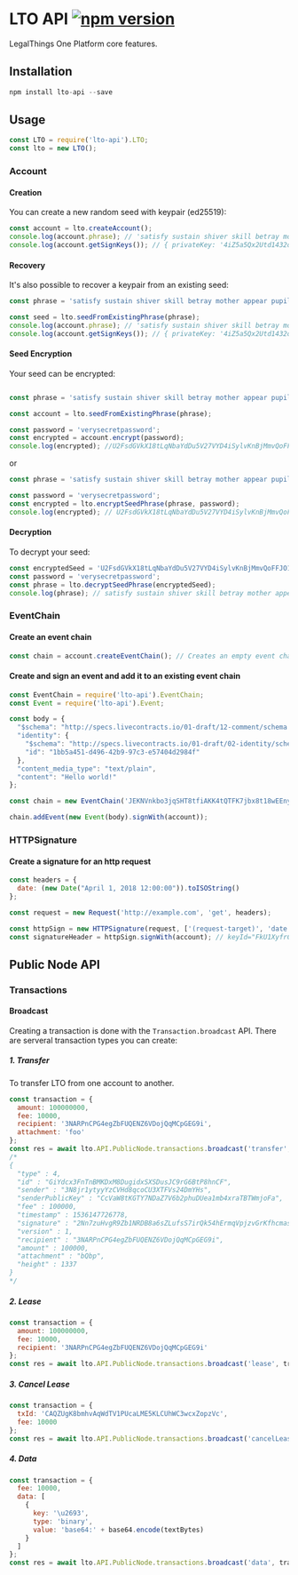 # LTO API [![npm version](https://badge.fury.io/js/lto-api.svg)](https://badge.fury.io/js/lto-api)

LegalThings One Platform core features.

## Installation

```js
npm install lto-api --save
```

## Usage

```js
const LTO = require('lto-api').LTO;
const lto = new LTO();
```

### Account

#### Creation
You can create a new random seed with keypair (ed25519):

```js
const account = lto.createAccount();
console.log(account.phrase); // 'satisfy sustain shiver skill betray mother appear pupil coconut weasel firm top puzzle monkey seek'
console.log(account.getSignKeys()); // { privateKey: '4iZ5a5Qx2Utd1432omPUsKXifctCnUr25PjYoR7ohLbnXgG6sazdBg2iXbywzuh6VNWPiFPCudSV2du9HxGxT8mV', publicKey: 'EUkmkWG6TRbsZdQ9UjGySTzkMJq9eaKAjwJpW3Wv6DDH' }

```


#### Recovery 

It's also possible to recover a keypair from an existing seed:

```js
const phrase = 'satisfy sustain shiver skill betray mother appear pupil coconut weasel firm top puzzle monkey seek';

const seed = lto.seedFromExistingPhrase(phrase);
console.log(account.phrase); // 'satisfy sustain shiver skill betray mother appear pupil coconut weasel firm top puzzle monkey seek'
console.log(account.getSignKeys()); // { privateKey: '4iZ5a5Qx2Utd1432omPUsKXifctCnUr25PjYoR7ohLbnXgG6sazdBg2iXbywzuh6VNWPiFPCudSV2du9HxGxT8mV', publicKey: 'EUkmkWG6TRbsZdQ9UjGySTzkMJq9eaKAjwJpW3Wv6DDH' }

```

#### Seed Encryption

Your seed can be encrypted:

```js

const phrase = 'satisfy sustain shiver skill betray mother appear pupil coconut weasel firm top puzzle monkey seek';

const account = lto.seedFromExistingPhrase(phrase);

const password = 'verysecretpassword';
const encrypted = account.encrypt(password); 
console.log(encrypted); //U2FsdGVkX18tLqNbaYdDu5V27VYD4iSylvKnBjMmvQoFFJO1KbsoKKW1eK/y6kqahvv4eak8Uf8tO1w2I9hbcWFUJDysZh1UyaZt6TmXwYfUZq163e9qRhPn4xC8VkxFCymdzYNBAZgyw8ziRhSujujiDZFT3PTmhhkBwIT7FMs=

```

or

```js
const phrase = 'satisfy sustain shiver skill betray mother appear pupil coconut weasel firm top puzzle monkey seek';

const password = 'verysecretpassword';
const encrypted = lto.encryptSeedPhrase(phrase, password);
console.log(encrypted); // U2FsdGVkX18tLqNbaYdDu5V27VYD4iSylvKnBjMmvQoFFJO1KbsoKKW1eK/y6kqahvv4eak8Uf8tO1w2I9hbcWFUJDysZh1UyaZt6TmXwYfUZq163e9qRhPn4xC8VkxFCymdzYNBAZgyw8ziRhSujujiDZFT3PTmhhkBwIT7FMs=
``` 

#### Decryption

To decrypt your seed:

```js
const encryptedSeed = 'U2FsdGVkX18tLqNbaYdDu5V27VYD4iSylvKnBjMmvQoFFJO1KbsoKKW1eK/y6kqahvv4eak8Uf8tO1w2I9hbcWFUJDysZh1UyaZt6TmXwYfUZq163e9qRhPn4xC8VkxFCymdzYNBAZgyw8ziRhSujujiDZFT3PTmhhkBwIT7FMs=';
const password = 'verysecretpassword';
const phrase = lto.decryptSeedPhrase(encryptedSeed);
console.log(phrase); // satisfy sustain shiver skill betray mother appear pupil coconut weasel firm top puzzle monkey seek
```

### EventChain

#### Create an event chain


```js
const chain = account.createEventChain(); // Creates an empty event chain with a valid id and last hash
```

#### Create and sign an event and add it to an existing event chain

```js
const EventChain = require('lto-api').EventChain;
const Event = require('lto-api').Event;

const body = {
  "$schema": "http://specs.livecontracts.io/01-draft/12-comment/schema.json#",
  "identity": {
    "$schema": "http://specs.livecontracts.io/01-draft/02-identity/schema.json#",
    "id": "1bb5a451-d496-42b9-97c3-e57404d2984f"
  },
  "content_media_type": "text/plain",
  "content": "Hello world!"
};

const chain = new EventChain('JEKNVnkbo3jqSHT8tfiAKK4tQTFK7jbx8t18wEEnygya');

chain.addEvent(new Event(body).signWith(account));
```

### HTTPSignature

#### Create a signature for an http request

```js
const headers = {
  date: (new Date("April 1, 2018 12:00:00")).toISOString()
};

const request = new Request('http://example.com', 'get', headers);

const httpSign = new HTTPSignature(request, ['(request-target)', 'date']);
const signatureHeader = httpSign.signWith(account); // keyId="FkU1XyfrCftc4pQKXCrrDyRLSnifX1SMvmx1CYiiyB3Y",algorithm="ed25519-sha256",headers="(request-target) date",signature="tMAxot4iWb8gB4FQ2zqIMfH2Fd8kA9DwSoW3UZPj9f8QlpLX5VvWf314vFnM8MsDo5kqtGzk7XOOy0TL4zVWAg=="
```

## Public Node API

### Transactions

#### Broadcast

Creating a transaction is done with the `Transaction.broadcast` API. There are serveral transaction types you can create:

##### 1. Transfer

To transfer LTO from one account to another.

```js
const transaction = {
  amount: 100000000,
  fee: 10000,
  recipient: '3NARPnCPG4egZbFUQENZ6VDojQqMCpGEG9i',
  attachment: 'foo'
};
const res = await lto.API.PublicNode.transactions.broadcast('transfer', transaction, account.getSignKeys());
/* 
{
  "type" : 4,
  "id" : "GiYdcx3FnTnBMKDxM8DugidxSXSDusJC9rG6BtP8hnCF",
  "sender" : "3N8jr1ytyyYzCVHd8qcoCU3XTFVs24DmYHs",
  "senderPublicKey" : "CcVaW8tKGTY7NDaZ7V6b2phuDUea1mb4xraTBTWmjoFa",
  "fee" : 100000,
  "timestamp" : 1536147726778,
  "signature" : "2Nn7zuHvgR9Zb1NRDB8a6sZLufsS7irQk54hErmqVpjzvGrKfhcmasfVLJrFugk5Li7JcD9A6JWdUKtVBqjmr96P",
  "version" : 1,
  "recipient" : "3NARPnCPG4egZbFUQENZ6VDojQqMCpGEG9i",
  "amount" : 100000,
  "attachment" : "bQbp",
  "height" : 1337
}
*/

```

##### 2. Lease

```js
const transaction = {
  amount: 100000000,
  fee: 10000,
  recipient: '3NARPnCPG4egZbFUQENZ6VDojQqMCpGEG9i'
};
const res = await lto.API.PublicNode.transactions.broadcast('lease', transaction, account.getSignKeys());
```

##### 3. Cancel Lease

```js
const transaction = {
  txId: 'CAQZUgK8bmhvAqWdTV1PUcaLME5KLCUhWC3wcxZopzVc',
  fee: 10000
};
const res = await lto.API.PublicNode.transactions.broadcast('cancelLeasing', transaction, account.getSignKeys());
```

##### 4. Data
```js
const transaction = {
  fee: 10000,
  data: [
    {
      key: '\u2693',
      type: 'binary',
      value: 'base64:' + base64.encode(textBytes)
    }
  ]
};
const res = await lto.API.PublicNode.transactions.broadcast('data', transaction, account.getSignKeys());
```